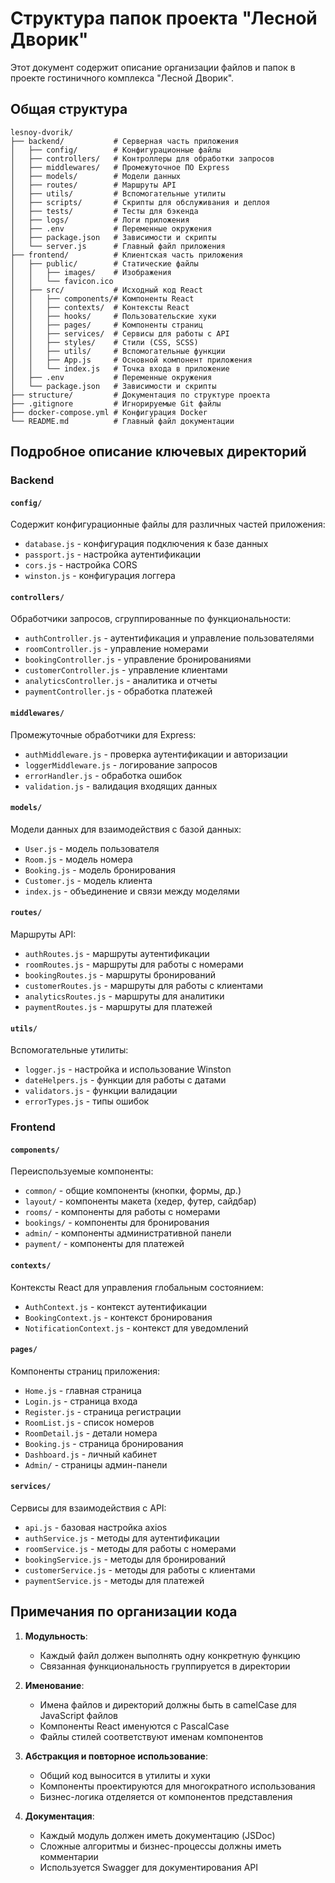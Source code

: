 # Структура папок проекта "Лесной Дворик"

Этот документ содержит описание организации файлов и папок в проекте гостиничного комплекса "Лесной Дворик".

## Общая структура

```
lesnoy-dvorik/
├── backend/           # Серверная часть приложения
│   ├── config/        # Конфигурационные файлы
│   ├── controllers/   # Контроллеры для обработки запросов
│   ├── middlewares/   # Промежуточное ПО Express
│   ├── models/        # Модели данных
│   ├── routes/        # Маршруты API
│   ├── utils/         # Вспомогательные утилиты
│   ├── scripts/       # Скрипты для обслуживания и деплоя
│   ├── tests/         # Тесты для бэкенда
│   ├── logs/          # Логи приложения
│   ├── .env           # Переменные окружения
│   ├── package.json   # Зависимости и скрипты
│   └── server.js      # Главный файл приложения
├── frontend/          # Клиентская часть приложения
│   ├── public/        # Статические файлы
│   │   ├── images/    # Изображения
│   │   └── favicon.ico
│   ├── src/           # Исходный код React
│   │   ├── components/# Компоненты React
│   │   ├── contexts/  # Контексты React
│   │   ├── hooks/     # Пользовательские хуки
│   │   ├── pages/     # Компоненты страниц
│   │   ├── services/  # Сервисы для работы с API
│   │   ├── styles/    # Стили (CSS, SCSS)
│   │   ├── utils/     # Вспомогательные функции
│   │   ├── App.js     # Основной компонент приложения
│   │   └── index.js   # Точка входа в приложение
│   ├── .env           # Переменные окружения
│   └── package.json   # Зависимости и скрипты
├── structure/         # Документация по структуре проекта
├── .gitignore         # Игнорируемые Git файлы
├── docker-compose.yml # Конфигурация Docker
└── README.md          # Главный файл документации
```

## Подробное описание ключевых директорий

### Backend

#### `config/`

Содержит конфигурационные файлы для различных частей приложения:

- `database.js` - конфигурация подключения к базе данных
- `passport.js` - настройка аутентификации
- `cors.js` - настройка CORS
- `winston.js` - конфигурация логгера

#### `controllers/`

Обработчики запросов, сгруппированные по функциональности:

- `authController.js` - аутентификация и управление пользователями
- `roomController.js` - управление номерами
- `bookingController.js` - управление бронированиями
- `customerController.js` - управление клиентами
- `analyticsController.js` - аналитика и отчеты
- `paymentController.js` - обработка платежей

#### `middlewares/`

Промежуточные обработчики для Express:

- `authMiddleware.js` - проверка аутентификации и авторизации
- `loggerMiddleware.js` - логирование запросов
- `errorHandler.js` - обработка ошибок
- `validation.js` - валидация входящих данных

#### `models/`

Модели данных для взаимодействия с базой данных:

- `User.js` - модель пользователя
- `Room.js` - модель номера
- `Booking.js` - модель бронирования
- `Customer.js` - модель клиента
- `index.js` - объединение и связи между моделями

#### `routes/`

Маршруты API:

- `authRoutes.js` - маршруты аутентификации
- `roomRoutes.js` - маршруты для работы с номерами
- `bookingRoutes.js` - маршруты бронирований
- `customerRoutes.js` - маршруты для работы с клиентами
- `analyticsRoutes.js` - маршруты для аналитики
- `paymentRoutes.js` - маршруты для платежей

#### `utils/`

Вспомогательные утилиты:

- `logger.js` - настройка и использование Winston
- `dateHelpers.js` - функции для работы с датами
- `validators.js` - функции валидации
- `errorTypes.js` - типы ошибок

### Frontend

#### `components/`

Переиспользуемые компоненты:

- `common/` - общие компоненты (кнопки, формы, др.)
- `layout/` - компоненты макета (хедер, футер, сайдбар)
- `rooms/` - компоненты для работы с номерами
- `bookings/` - компоненты для бронирования
- `admin/` - компоненты административной панели
- `payment/` - компоненты для платежей

#### `contexts/`

Контексты React для управления глобальным состоянием:

- `AuthContext.js` - контекст аутентификации
- `BookingContext.js` - контекст бронирования
- `NotificationContext.js` - контекст для уведомлений

#### `pages/`

Компоненты страниц приложения:

- `Home.js` - главная страница
- `Login.js` - страница входа
- `Register.js` - страница регистрации
- `RoomList.js` - список номеров
- `RoomDetail.js` - детали номера
- `Booking.js` - страница бронирования
- `Dashboard.js` - личный кабинет
- `Admin/` - страницы админ-панели

#### `services/`

Сервисы для взаимодействия с API:

- `api.js` - базовая настройка axios
- `authService.js` - методы для аутентификации
- `roomService.js` - методы для работы с номерами
- `bookingService.js` - методы для бронирований
- `customerService.js` - методы для работы с клиентами
- `paymentService.js` - методы для платежей

## Примечания по организации кода

1. **Модульность**:

   - Каждый файл должен выполнять одну конкретную функцию
   - Связанная функциональность группируется в директории

2. **Именование**:

   - Имена файлов и директорий должны быть в camelCase для JavaScript файлов
   - Компоненты React именуются с PascalCase
   - Файлы стилей соответствуют именам компонентов

3. **Абстракция и повторное использование**:

   - Общий код выносится в утилиты и хуки
   - Компоненты проектируются для многократного использования
   - Бизнес-логика отделяется от компонентов представления

4. **Документация**:
   - Каждый модуль должен иметь документацию (JSDoc)
   - Сложные алгоритмы и бизнес-процессы должны иметь комментарии
   - Используется Swagger для документирования API
